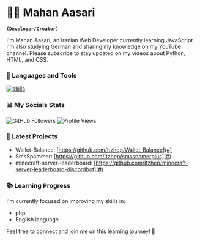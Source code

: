 # 👨‍💻 Mahan Aasari

**`(Developer/Creator)`**

I'm Mahan Aasari, an Iranian Web Developer currently learning JavaScript. I'm also studying German and sharing my knowledge on my YouTube channel. Please subscribe to stay updated on my videos about Python, HTML, and CSS.

### 🧰 Languages and Tools

<p align="left">
  <a href="https://skillicons.dev">
    <img src="https://skillicons.dev/icons?i=git,python,docker,bash,html,css,php" alt="skills"/>
  </a>
</p>


### 📊 My Socials Stats

![GitHub Followers](https://img.shields.io/badge/dynamic/json?logo=github&label=GitHub+Followers&labelColor=282c34&color=181717&query=%24.data.totalSubs&url=https%3A%2F%2Fapi.spencerwoo.com%2Fsubstats%2F%3Fsource%3Dgithub%26queryKey%3DItzhep&longCache=true)
![Profile Views](https://komarev.com/ghpvc/?username=Itzhep&color=brightgreen)

### 🚀 Latest Projects

- Wallet-Balance: [https://github.com/Itzhep/Wallet-Balance](#) <!-- Add link to your project repository or description -->
- SmsSpammer: [https://github.com/Itzhep/smsspamerplus](#) <!-- Add link to your project repository or description -->
- minecraft-server-leaderboard: [https://github.com/Itzhep/minecraft-server-leaderboard-discordbot](#) <!-- Add link to your project repository or description -->

### 📚 Learning Progress

I'm currently focused on improving my skills in:

- php
- English language

Feel free to connect and join me on this learning journey! 🌟
